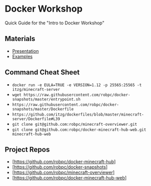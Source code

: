 # Docker Workshop

Quick Guide for the "Intro to Docker Workshop"

## Materials

- [Presentation](presentation/index.html)
- [Examples](examples/)

## Command Cheat Sheet

- `docker run -e EULA=TRUE -e VERSION=1.12 -p 25565:25565 -t itzg/minecraft-server`
- `wget https://raw.githubusercontent.com/robpc/docker-snapshots/master/entrypoint.sh`
- `https://raw.githubusercontent.com/robpc/docker-snapshots/master/Dockerfile`
- `https://github.com/itzg/dockerfiles/blob/master/minecraft-server/Dockerfile#L39`
- `git clone git@github.com:robpc/minecraft-overviewer.git`
- `git clone git@github.com:robpc/docker-minecraft-hub-web.git minecraft-hub-web`

## Project Repos

- [https://github.com/robpc/docker-minecraft-hub]
- [https://github.com/robpc/docker-snapshots]
- [https://github.com/robpc/minecraft-overviewer]
- [https://github.com/robpc/docker-minecraft-hub-web]



